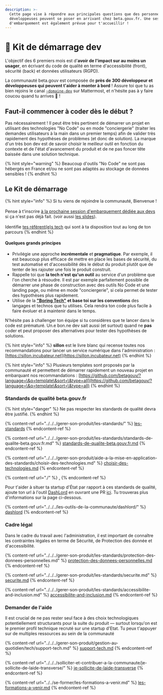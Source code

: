 ```yaml
---
description: >-
  Cette page vise à répondre aux principales questions que des personnes
  développeuses peuvent se poser en arrivant chez beta.gouv.fr. Une session
  d'embarquement est également prévue pour t'accueillir !
---
```


# 🧰 Kit de démarrage dev

L'objectif des 6 premiers mois est d'**avoir de l'impact sur au moins un usager**, en écrivant du code de qualité en terme d'accessibilité (front), sécurité (back) et données utilisateurs (RGPD).

La communauté beta.gouv est composée de **près de 300 développeur et développeuses qui peuvent t'aider à monter à bord** ! Assure toi que tu as bien rejoins le canal [`~domaine-dev`](https://mattermost.incubateur.net/betagouv/channels/domaine-dev) sur Mattermost, et n'hésite pas à y faire coucou quand tu arrives 👋 !

## Faut-il commencer à coder dès le début ?

Pas nécessairement ! Il peut être très pertinent de démarrer un projet en utilisant des technologies "No Code" ou en mode "conciergerie" (traiter les demandes utilisateurs à la main dans un premier temps) afin de valider très rapidement des hypothèses de problèmes (et donc de solution). La marque d'un très bon dev est de savoir choisir le meilleur outil en fonction du contexte et de l'état d'avancement du produit et de ne pas foncer tête baissée dans une solution technique.

{% hint style="warning" %}
Beaucoup d'outils "No Code" ne sont pas hébergés en France et/ou ne sont pas adaptés au stockage de données sensibles !
{% endhint %}

## Le Kit de démarrage

{% hint style="info" %}
Si tu viens de rejoindre la communauté, Bienvenue !\
\
Pense à t'inscrire [à la prochaine session d'embarquement dédiée aux devs](https://airtable.com/shrUCbUT72KtKefsu) si ça n'est pas déjà fait. (voir aussi [les slides](https://docs.google.com/presentation/d/1PJsI2N0ja5--j__dDlrOXQKt_v9hTsV2uvODOOmZW68/edit#slide=id.g2df92dfbab2_0_405)).\
\
Identifie [tes référent(e)s tech](../../../gerer-son-produit/gestion-au-quotidien/tech/to-do-liens-avec-les-referents-techs.md) qui sont à ta disposition tout au long de ton parcours
{% endhint %}

#### Quelques grands principes <a href="#quelques-grands-principes" id="quelques-grands-principes"></a>

* Privilégie une approche **incrémentale** et **pragmatique**. Par exemple, il est beaucoup plus efficace de mettre en place les bases de sécurité, du test automatisé et d'accessibilité dès le début du produit plutôt que de tenter de les rajouter une fois le produit construit.
* Rappelle toi que **la tech n'est qu'un outil** au service d'un problème que l'on cherche à résoudre. Il est par exemple parfaitement possible de démarrer une phase de construction avec des outils No Code et une landing page, ou même en mode "conciergerie", si cela permet de tester des hypothèses plus rapidement.
* Utilise de la [**"Boring Tech"**](http://boringtechnology.club) **et base toi sur les conventions** des langages et technos que tu utilises. Cela rendra ton code plus facile à faire évoluer et à maintenir dans le temps.

N'hésite pas à challenger ton équipe si tu considères que te lancer dans le code est prématuré. Un.e bon.ne dev sait aussi (et surtout) quand ne **pas** coder et peut proposer des alternatives pour tester des hypothèses de solutions.

{% hint style="info" %}
**sillon** est le livre blanc qui recense toutes nos recommandations pour lancer un service numérique dans l'administration : [https://sillon.incubateur.net](https://sillon.incubateur.net)
{% endhint %}

{% hint style="info" %}
Plusieurs templates sont proposés par la communauté et permettent de démarrer rapidement un nouveau projet en embarquant nos recommandations : [https://github.com/betagouv/?language=\&q=template\&sort=\&type=all](https://github.com/betagouv/?language=\&q=template\&sort=\&type=all)
{% endhint %}

### Standards de qualité beta.gouv.fr

{% hint style="danger" %}
Ne pas respecter les standards de qualité devra être justifié.
{% endhint %}

{% content-ref url="../../../gerer-son-produit/les-standards/" %}
[les-standards](../../../gerer-son-produit/les-standards/)
{% endcontent-ref %}

{% content-ref url="../../../gerer-son-produit/les-standards/standards-de-qualite-beta.gouv.fr.md" %}
[standards-de-qualite-beta.gouv.fr.md](../../../gerer-son-produit/les-standards/standards-de-qualite-beta.gouv.fr.md)
{% endcontent-ref %}

{% content-ref url="../../../gerer-son-produit/aide-a-la-mise-en-application-des-standards/choisir-des-technologies.md" %}
[choisir-des-technologies.md](../../../gerer-son-produit/aide-a-la-mise-en-application-des-standards/choisir-des-technologies.md)
{% endcontent-ref %}

{% content-ref url="./" %}
[.](./)
{% endcontent-ref %}

Pour t'aider à situer ta startup d'État par rapport à ces standards de qualité, ajoute ton url à l'outil [DashLord](https://dashlord.incubateur.net) en ouvrant une PR [ici](https://github.com/betagouv/dashlord/blob/main/dashlord.yml). Tu trouveras plus d'informations sur la page ci-dessous.

{% content-ref url="../../../les-outils-de-la-communaute/dashlord/" %}
[dashlord](../../../les-outils-de-la-communaute/dashlord/)
{% endcontent-ref %}

### Cadre légal

Dans le cadre du travail avec l'administration, il est important de connaître les contraintes légales en terme de Sécurité, de Protection des donnée et d'accessibilité.

{% content-ref url="../../../gerer-son-produit/les-standards/protection-des-donnees-personnelles.md" %}
[protection-des-donnees-personnelles.md](../../../gerer-son-produit/les-standards/protection-des-donnees-personnelles.md)
{% endcontent-ref %}

{% content-ref url="../../../gerer-son-produit/les-standards/securite.md" %}
[securite.md](../../../gerer-son-produit/les-standards/securite.md)
{% endcontent-ref %}

{% content-ref url="../../../gerer-son-produit/les-standards/accessibilite-and-inclusion.md" %}
[accessibilite-and-inclusion.md](../../../gerer-son-produit/les-standards/accessibilite-and-inclusion.md)
{% endcontent-ref %}

### Demander de l'aide

Il est crucial de ne pas rester seul face à des choix technologiques potentiellement structurants pour la suite du produit — surtout lorsqu'on est le premier profil technique recruté sur une startup d'Etat. Tu peux t'appuyer sur de multiples ressources au sein de la communauté

{% content-ref url="../../../gerer-son-produit/gestion-au-quotidien/tech/support-tech.md" %}
[support-tech.md](../../../gerer-son-produit/gestion-au-quotidien/tech/support-tech.md)
{% endcontent-ref %}

{% content-ref url="../../../solliciter-et-contribuer-a-la-communaute/je-sollicite-de-laide-transverse/" %}
[je-sollicite-de-laide-transverse](../../../solliciter-et-contribuer-a-la-communaute/je-sollicite-de-laide-transverse/)
{% endcontent-ref %}

{% content-ref url="../../se-former/les-formations-a-venir.md" %}
[les-formations-a-venir.md](../../se-former/les-formations-a-venir.md)
{% endcontent-ref %}
